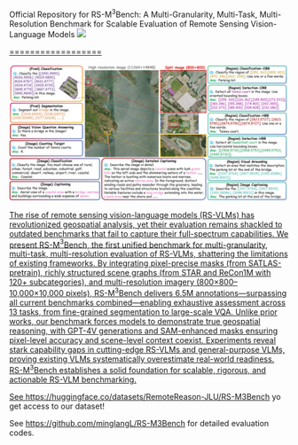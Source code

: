 Official Repository for RS-M<sup>3</sup>Bench: A Multi-Granularity, Multi-Task, Multi-Resolution Benchmark for Scalable Evaluation of Remote Sensing Vision-Language Models
<a href='https://huggingface.co/datasets/xiang709/VRSBench'><img src='https://img.shields.io/badge/%F0%9F%A4%97%20Hugging%20Face-Spaces-blue'>

==================
<center>
    <img src="fig_example.jpg" alt="RS-M$<sup>3</sup>Bench provides a unified platform for evaluating remote sensing vision-language models across 13 tasks, from fine-grained segmentation to large-scale VQA.">
</center>

The rise of remote sensing vision-language models (RS-VLMs) has revolutionized geospatial analysis, yet their evaluation remains shackled to outdated benchmarks that fail to capture their full-spectrum capabilities. We present RS-M$^3$Bench, the first unified benchmark for multi-granularity, multi-task, multi-resolution evaluation of RS-VLMs, shattering the limitations of existing frameworks. By integrating pixel-precise masks (from SATLAS-pretrain), richly structured scene graphs (from STAR and ReCon1M with 120+ subcategories), and multi-resolution imagery (800$\times$800–10,000$\times$10,000 pixels), RS-M$^3$Bench delivers 6.5M annotations—surpassing all current benchmarks combined—enabling exhaustive assessment across 13 tasks, from fine-grained segmentation to large-scale VQA. Unlike prior works, our benchmark forces models to demonstrate true geospatial reasoning, with GPT-4V generations and SAM-enhanced masks ensuring pixel-level accuracy and scene-level context coexist. Experiments reveal stark capability gaps in cutting-edge RS-VLMs and general-purpose VLMs, proving existing VLMs systematically overestimate real-world readiness. RS-M$^3$Bench  establishes a solid foundation for scalable, rigorous, and actionable RS-VLM benchmarking. 

See https://huggingface.co/datasets/RemoteReason-JLU/RS-M3Bench yo get access to our dataset!

See https://github.com/minglangL/RS-M3Bench for detailed evaluation codes.
